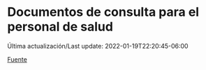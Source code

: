 # Documentos de consulta para el personal de salud

Última actualización/Last update: 2022-01-19T22:20:45-06:00

 [Fuente](https://coronavirus.gob.mx/personal-de-salud/documentos-de-consulta/)

